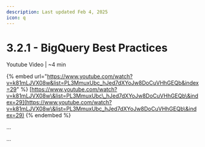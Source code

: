 ```yaml
---
description: Last updated Feb 4, 2025
icon: q
---
```


# 3.2.1 - BigQuery Best Practices

Youtube Video | \~4 min

{% embed url="https://www.youtube.com/watch?v=k81mLJVX08w&list=PL3MmuxUbc_hJed7dXYoJw8DoCuVHhGEQb&index=29" %}
[https://www.youtube.com/watch?v=k81mLJVX08w\&list=PL3MmuxUbc\_hJed7dXYoJw8DoCuVHhGEQb\&index=29](https://www.youtube.com/watch?v=k81mLJVX08w\&list=PL3MmuxUbc_hJed7dXYoJw8DoCuVHhGEQb\&index=29)
{% endembed %}

...

...

